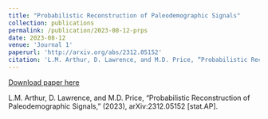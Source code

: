 ```yaml
---
title: "Probabilistic Reconstruction of Paleodemographic Signals"
collection: publications
permalink: /publication/2023-08-12-prps
date: 2023-08-12
venue: 'Journal 1'
paperurl: 'http://arxiv.org/abs/2312.05152'
citation: 'L.M. Arthur, D. Lawrence, and M.D. Price, “Probabilistic Reconstruction of Paleodemographic Signals,” (2023), arXiv:2312.05152 [stat.AP].'
---
```


[Download paper here](http://arxiv.org/abs/2312.05152)

L.M. Arthur, D. Lawrence, and M.D. Price, “Probabilistic Reconstruction of Paleodemographic Signals,” (2023), arXiv:2312.05152 [stat.AP].